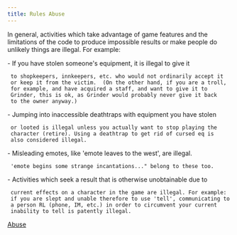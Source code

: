 ```yaml
---
title: Rules Abuse
---
```


In general, activities which take advantage of game features and the
limitations of the code to produce impossible results or make people do
unlikely things are illegal. For example:

\- If you have stolen someone's equipment, it is illegal to give it

` to shopkeepers, innkeepers, etc. who would not ordinarily accept it`
` or keep it from the victim.  (On the other hand, if you are a troll,`
` for example, and have acquired a staff, and want to give it to`
` Grinder, this is ok, as Grinder would probably never give it back`
` to the owner anyway.)`

\- Jumping into inaccessible deathtraps with equipment you have stolen

` or looted is illegal unless you actually want to stop playing the`
` character (retire). Using a deathtrap to get rid of cursed eq is`
` also considered illegal.`

\- Misleading emotes, like 'emote leaves to the west', are illegal.

` 'emote begins some strange incantations..." belong to these too.`

\- Activities which seek a result that is otherwise unobtainable due to

` current effects on a character in the game are illegal. For example:`
` if you are slept and unable therefore to use 'tell', communicating to`
` a person RL (phone, IM, etc.) in order to circumvent your current`
` inability to tell is patently illegal.`

[Abuse](Category:Rules "wikilink")
